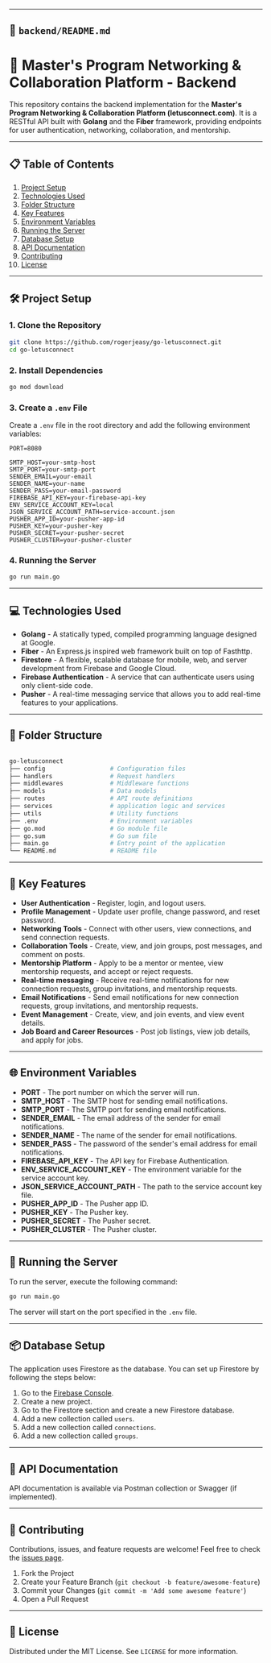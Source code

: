 
---

## 📂 `backend/README.md`

# 🚀 Master's Program Networking & Collaboration Platform - Backend

This repository contains the backend implementation for the **Master's Program Networking & Collaboration Platform (letusconnect.com)**. It is a RESTful API built with **Golang** and the **Fiber** framework, providing endpoints for user authentication, networking, collaboration, and mentorship.

---

## 📋 Table of Contents

1. [Project Setup](#project-setup)
2. [Technologies Used](#technologies-used)
3. [Folder Structure](#folder-structure)
4. [Key Features](#key-features)
5. [Environment Variables](#environment-variables)
6. [Running the Server](#running-the-server)
7. [Database Setup](#database-setup)
8. [API Documentation](#api-documentation)
9. [Contributing](#contributing)
10. [License](#license)

---

## 🛠️ Project Setup

### 1. Clone the Repository

```bash
git clone https://github.com/rogerjeasy/go-letusconnect.git
cd go-letusconnect
```

### 2. Install Dependencies

```bash
go mod download
```

### 3. Create a `.env` File

Create a `.env` file in the root directory and add the following environment variables:

```env
PORT=8080

SMTP_HOST=your-smtp-host
SMTP_PORT=your-smtp-port
SENDER_EMAIL=your-email
SENDER_NAME=your-name
SENDER_PASS=your-email-password
FIREBASE_API_KEY=your-firebase-api-key
ENV_SERVICE_ACCOUNT_KEY=local
JSON_SERVICE_ACCOUNT_PATH=service-account.json
PUSHER_APP_ID=your-pusher-app-id
PUSHER_KEY=your-pusher-key
PUSHER_SECRET=your-pusher-secret
PUSHER_CLUSTER=your-pusher-cluster
```

### 4. Running the Server

```bash
go run main.go
```

---

## 💻 Technologies Used

- **Golang** - A statically typed, compiled programming language designed at Google.
- **Fiber** - An Express.js inspired web framework built on top of Fasthttp.
- **Firestore** - A flexible, scalable database for mobile, web, and server development from Firebase and Google Cloud.
- **Firebase Authentication** - A service that can authenticate users using only client-side code.
- **Pusher** - A real-time messaging service that allows you to add real-time features to your applications.

---

## 📁 Folder Structure

```bash

go-letusconnect
├── config                  # Configuration files
├── handlers                # Request handlers
├── middlewares             # Middleware functions
├── models                  # Data models
├── routes                  # API route definitions
├── services                # application logic and services
├── utils                   # Utility functions
├── .env                    # Environment variables
├── go.mod                  # Go module file
├── go.sum                  # Go sum file
├── main.go                 # Entry point of the application
└── README.md               # README file

```

---

## 🔑 Key Features

- **User Authentication** - Register, login, and logout users.
- **Profile Management** - Update user profile, change password, and reset password.
- **Networking Tools** - Connect with other users, view connections, and send connection requests.
- **Collaboration Tools** - Create, view, and join groups, post messages, and comment on posts.
- **Mentorship Platform** - Apply to be a mentor or mentee, view mentorship requests, and accept or reject requests.
- **Real-time messaging** - Receive real-time notifications for new connection requests, group invitations, and mentorship requests.
- **Email Notifications** - Send email notifications for new connection requests, group invitations, and mentorship requests.
- **Event Management** - Create, view, and join events, and view event details.
- **Job Board and Career Resources** - Post job listings, view job details, and apply for jobs.

---

## 🌐 Environment Variables

- **PORT** - The port number on which the server will run.
- **SMTP_HOST** - The SMTP host for sending email notifications.
- **SMTP_PORT** - The SMTP port for sending email notifications.
- **SENDER_EMAIL** - The email address of the sender for email notifications.
- **SENDER_NAME** - The name of the sender for email notifications.
- **SENDER_PASS** - The password of the sender's email address for email notifications.
- **FIREBASE_API_KEY** - The API key for Firebase Authentication.
- **ENV_SERVICE_ACCOUNT_KEY** - The environment variable for the service account key.
- **JSON_SERVICE_ACCOUNT_PATH** - The path to the service account key file.
- **PUSHER_APP_ID** - The Pusher app ID.
- **PUSHER_KEY** - The Pusher key.
- **PUSHER_SECRET** - The Pusher secret.
- **PUSHER_CLUSTER** - The Pusher cluster.

---

## 🚀 Running the Server

To run the server, execute the following command:

```bash
go run main.go
```

The server will start on the port specified in the `.env` file.

---

## 📦 Database Setup

The application uses Firestore as the database. You can set up Firestore by following the steps below:

1. Go to the [Firebase Console](https://console.firebase.google.com/).
2. Create a new project.
3. Go to the Firestore section and create a new Firestore database.
4. Add a new collection called `users`.
5. Add a new collection called `connections`.
6. Add a new collection called `groups`.

---

## 📖 API Documentation

API documentation is available via Postman collection or Swagger (if implemented).

---

## 🤝 Contributing

Contributions, issues, and feature requests are welcome! Feel free to check the [issues page](https://github.com/rogerjeasy/go-letusconnect/issues).

1. Fork the Project
2. Create your Feature Branch (`git checkout -b feature/awesome-feature`)
3. Commit your Changes (`git commit -m 'Add some awesome feature'`)
4. Open a Pull Request
---

## 📜 License

Distributed under the MIT License. See `LICENSE` for more information.

